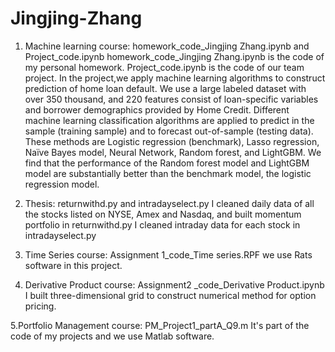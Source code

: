# Jingjing-Zhang
1. Machine learning course: homework_code_Jingjing Zhang.ipynb and Project_code.ipynb
homework_code_Jingjing Zhang.ipynb is the code of my personal homework.
Project_code.ipynb is the code of our team project. In the project,we apply machine learning algorithms to construct prediction of home loan default. We use a large labeled dataset with over 350 thousand, and 220 features consist of loan-specific variables and borrower demographics provided by Home Credit. Different machine learning classification algorithms are applied to predict in the sample (training sample) and to forecast out-of-sample (testing data). These methods are Logistic regression (benchmark), Lasso regression, Naïve Bayes model, Neural Network, Random forest, and LightGBM. We find that the performance of the Random forest model and LightGBM model are substantially better than the benchmark model, the logistic regression model.

2. Thesis: returnwithd.py and intradayselect.py
I cleaned daily data of all the stocks listed on NYSE, Amex and Nasdaq, and built momentum portfolio in returnwithd.py
I cleaned intraday data for each stock in intradayselect.py

3. Time Series course: Assignment 1_code_Time series.RPF
we use Rats software in this project.

4. Derivative Product course: Assignment2 _code_Derivative Product.ipynb
I built three-dimensional grid to construct numerical method for option pricing.

5.Portfolio Management course: PM_Project1_partA_Q9.m
It's part of the code of my projects and we use Matlab software.


